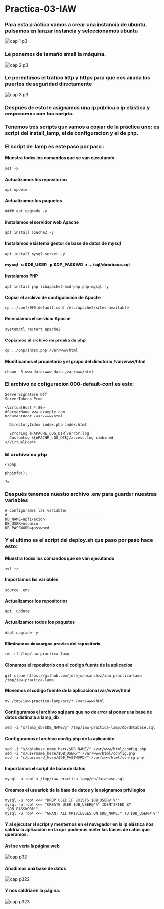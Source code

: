 # Practica-03-IAW
### Para esta práctica vamos a crear una instancia de ubuntu, pulsamos en lanzar instancia y seleccionamos ubuntu 
![cap 1 p3](https://github.com/JoseFco04/practica-03-IAW/assets/145347148/37b6124d-4994-4a13-b8d9-1ba57372f835)

### Le ponemos de tamaño small la máquina.
![cap 2 p3](https://github.com/JoseFco04/practica-03-IAW/assets/145347148/41e28934-8db1-495c-b49a-b377cfeec1bc)

### Le permitimos el tráfico http y https para que nos añada los puertos de seguridad directamente 
![cap 3 p3](https://github.com/JoseFco04/practica-03-IAW/assets/145347148/17ae3a20-aa69-4628-b792-f101c0fc4a08)

### Después de esto le asignamos una ip pública o ip elástica y empezamos con los scripts.

### Tenemos tres scripts que vamos a copiar de la práctica uno: es script del install_lamp, el de configuracion y el de php.

### El script del lamp es este paso por paso :

#### Muestra todos los comandos que se van ejecutando
~~~
set -x
~~~
#### Actualizamos los repositorios
~~~
apt update
~~~
#### Actualizamos los paquetes
~~~
#### apt upgrade -y
~~~
#### instalamos el servidor web Apache
~~~
apt install apache2 -y
~~~
#### Instalamos e sistema gestor de base de datos de mysql
~~~
apt install mysql-server -y
~~~
#### mysql -u $DB_USER -p $DP_PASSWD < .../sql/database.sql

#### Instalamos  PHP
~~~
apt install php libapache2-mod-php php-mysql -y
~~~
#### Copiar el archivo de configuración de Apache 
~~~
cp ../conf/000-default.conf /etc/apache2/sites-available
~~~
#### Reiniciamos el servicio Apache
~~~
systemctl restart apache2
~~~
#### Copiamos el archivo de prueba de php
~~~
cp ../php/index.php /var/www/html
~~~
#### Modificamos el propietario y el grupo del directorio /var/www/html
~~~
chown -R www-data:www-data /var/www/html
~~~
### El archivo de cofiguracion 000-default-conf es este:
~~~
ServerSignature Off
ServerTokens Prod

<VirtualHost *:80>
#ServerName www.example.com
DocumentRoot /var/www/html

  DirectoryIndex index.php index.html

  ErrorLog ${APACHE_LOG_DIR}/error.log
  CustomLog ${APACHE_LOG_DIR}/access.log combined
</VirtualHost>
~~~
### El archivo de php
~~~
<?php

phpinfo();

?>
~~~
### Después tenemos nuestro archivo .env para guardar nuestras variables
~~~
# Configuramos las variables
#-------------------------------------------
DB_NAME=aplicacion
DB_USER=usuario
DB_PASSWORD=password
~~~
### Y el ultimo es el script del deploy.sh que paso por paso hace esto:

#### Muestra todos los comandos que se van ejecutando  
~~~
set -x
~~~
#### Importamos las variables 
~~~
source .env 
~~~
#### Actualizamos los repositorios 
~~~
apt  update 
~~~
#### Actualizamos todos los paquetes 
~~~
#apt upgrade -y 
~~~
#### Eliminamos descargas previas del repositorio 
~~~
rm -rf /tmp/iaw-practica-lamp
~~~
#### Clonamos el repositorio con el codigo fuente de la aplicacion
~~~
git clone https://github.com/josejuansanchez/iaw-practica-lamp /tmp/iaw-practica-lamp
~~~
#### Movemos el codigo fuente de la aplicaciona /var/www/html
~~~
mv /tmp/iaw-practica-lamp/src/* /var/www/html
~~~
#### Configuramos el archivo sql para que no de error al poner una base de datos distinata a lamp_db
~~~
sed -i "s/lamp_db/$DB_NAME/g" /tmp/iaw-practica-lamp/db/database.sql
~~~
#### Configuramos el archivo config.php de la aplicación
~~~
sed -i "s/database_name_here/$DB_NAME/" /var/www/html/config.php
sed -i "s/username_here/$DB_USER/" /var/www/html/config.php
sed -i "s/password_here/$DB_PASSWORD/" /var/www/html/config.php
~~~
#### Importamos el script de base de datos 
~~~
mysql -u root < /tmp/iaw-practica-lamp/db/database.sql
~~~
#### Creamos el usuariob de la base de datos y le asignamos privilegios
~~~
mysql -u root <<< "DROP USER IF EXISTS $DB_USER@'%'"
mysql -u root <<< "CREATE USER $DB_USER@'%' IDENTIFIED BY '$DB_PASSWORD'"
mysql -u root <<< "GRANT ALL PRIVILEGES ON $DB_NAME.* TO $DB_USER@'%'"
~~~
#### Y al ejecutar el script y menternos en el navegador en la ip elástica nos saldría la aplicación en la que podemos meter las bases de datos que queramos.
#### Así se vería la página web
![cap p32](https://github.com/JoseFco04/practica-03-IAW/assets/145347148/a3729289-5188-4a4b-847c-5becd1898216)
#### Añadimos una base de datos 
![cap p322](https://github.com/JoseFco04/practica-03-IAW/assets/145347148/c7f97637-8cff-44a6-bb25-eac944111c35)
#### Y nos saldría en la página.
![cap p323](https://github.com/JoseFco04/practica-03-IAW/assets/145347148/2fcfd9c3-e57e-4477-9007-35397fa07416)



